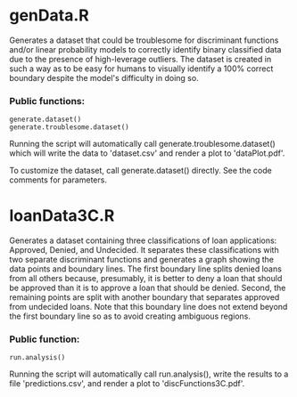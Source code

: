 # genData.R

Generates a dataset that could be troublesome for discriminant functions and/or linear probability models to correctly identify binary classified data due to the presence of high-leverage outliers.  The dataset is
created in such a way as to be easy for humans to visually identify a 100% correct boundary despite the model's difficulty in doing so.

### Public functions:
	generate.dataset()
	generate.troublesome.dataset()

Running the script will automatically call generate.troublesome.dataset() which will write the data to 'dataset.csv' and render a plot to 'dataPlot.pdf'.

To customize the dataset, call generate.dataset() directly.  See the code comments for parameters.


# loanData3C.R

Generates a dataset containing three classifications of loan applications: Approved, Denied, and Undecided.  It separates these classifications with two separate discriminant functions and generates a graph showing the data
points and boundary lines.  The first boundary line splits denied loans from all others because, presumably, it is better to deny a loan that should be approved than it is to approve a loan that should be denied.
Second, the remaining points are split with another boundary that separates approved from undecided loans.  Note that this boundary line does not extend beyond the first boundary line so as to avoid creating ambiguous
regions.

### Public function:
	run.analysis()

Running the script will automatically call run.analysis(), write the results to a file 'predictions.csv', and render a plot to 'discFunctions3C.pdf'.
